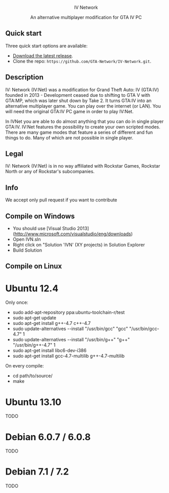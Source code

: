 <p align="center">IV Network</p>
<p align="center" style="font-size:14px;">An alternative multiplayer modification for GTA IV PC</p>

## Quick start

Three quick start options are available:

* [Download the latest release](https://github.com/GTA-Network/IV-Network/archive/master.zip).
* Clone the repo: `https://github.com/GTA-Network/IV-Network.git`.

## Description

IV: Network (IV:Net) was a modification for Grand Theft Auto: IV (GTA:IV) founded in 2013 - Development ceased due to shifting to GTA V with GTA:MP, which was later shut down by Take 2. It turns GTA:IV into an alternative multiplayer game. You can play over the internet (or LAN). You will need the original GTA:IV PC game in order to play IV:Net.

In IVNet you are able to do almost anything that you can do in single player GTA:IV. IV:Net features the possibility to create your own scripted modes. There are many game modes that feature a series of different and fun things to do. Many of which are not possible in single player.

## Legal

IV: Network (IV:Net) is in no way affiliated with Rockstar Games, Rockstar North or any of Rockstar's subcompanies.

## Info

We accept only pull request if you want to contribute

## Compile on Windows

* You should use [Visual Studio 2013] (http://www.microsoft.com/visualstudio/eng/downloads)
* Open IVN.sln
* Right click on "Solution 'IVN' (XY projects) in Solution Explorer
* Build Solution

## Compile on Linux

# Ubuntu 12.4

Only once:
* sudo add-apt-repository ppa:ubuntu-toolchain-r/test
* sudo apt-get update
* sudo apt-get install g++-4.7 c++-4.7
* sudo update-alternatives --install "/usr/bin/gcc" "gcc" "/usr/bin/gcc-4.7" 1
* sudo update-alternatives --install "/usr/bin/g++" "g++" "/usr/bin/g++-4.7" 1
* sudo apt-get install libc6-dev-i386
* sudo apt-get install gcc-4.7-multilib g++-4.7-multilib
	
On every compile:
* cd path/to/source/
* make

# Ubuntu 13.10

TODO

# Debian 6.0.7 / 6.0.8

TODO

# Debian 7.1 / 7.2

TODO

